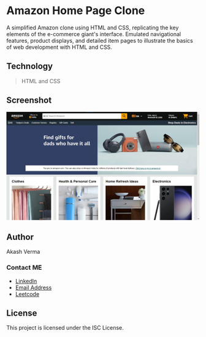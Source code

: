 # Amazon Home Page Clone

A simplified Amazon clone using HTML and CSS, replicating the key elements of the e-commerce giant's interface. Emulated navigational features, product displays, and detailed item pages to illustrate the basics of web development with HTML and CSS.

## Technology
   > HTML and CSS


## Screenshot

![Home Page](/Amazon-Home-Page.jpg "Home Page")



## Author

Akash Verma
### Contact ME
- [LinkedIn](https://www.linkedin.com/in/akash-verma-09aug2000/)
- [Email Address](mailto:akash.verma217112@gmail.com)
- [Leetcode](https://leetcode.com/Akash_Verma2000/)
  
## License

This project is licensed under the ISC License.

